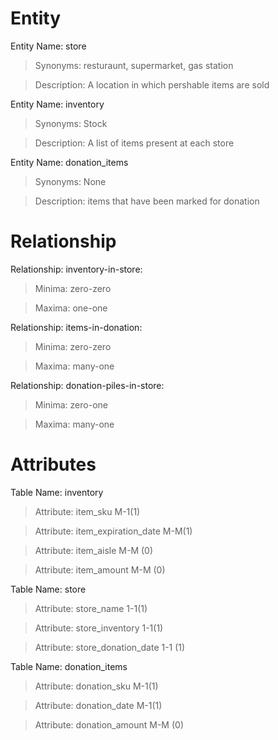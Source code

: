 <h1> Entity </h1>
  
  Entity Name: store
  > Synonyms: resturaunt, supermarket, gas station 
 
  > Description: A location in which pershable items are sold

  Entity Name: inventory
  > Synonyms: Stock 
 
  > Description: A list of items present at each store

  Entity Name: donation_items
  > Synonyms: None

  > Description: items that have been marked for donation

<h1> Relationship </h1>

  Relationship: inventory-in-store:
  > Minima: zero-zero

  > Maxima: one-one
 
 
  Relationship: items-in-donation:
  > Minima: zero-zero

  > Maxima: many-one
  
  Relationship: donation-piles-in-store:
  > Minima: zero-one

  > Maxima: many-one
 
 <h1> Attributes </h1>
 
  Table Name: inventory
  > Attribute: item_sku M-1(1)
  
  > Attribute: item_expiration_date  M-M(1)
  
  > Attribute: item_aisle M-M (0)
  
  > Attribute: item_amount M-M (0)

  Table Name: store
  > Attribute: store_name 1-1(1)
  
  > Attribute: store_inventory 1-1(1)
  
  > Attribute: store_donation_date 1-1 (1)

  Table Name: donation_items
  > Attribute: donation_sku M-1(1)
  
  > Attribute: donation_date M-1(1)
  
  > Attribute: donation_amount M-M (0)
  
